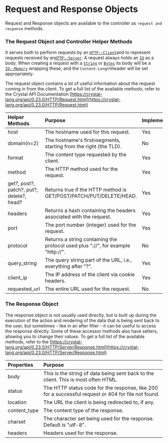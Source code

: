 # Request and Response Objects

Request and Response objects are available to the controller as `request and response` methods.

### The Request Object and Controller Helper Methods

It serves both to perform requests by an [`HTTP::Client`](https://crystal-lang.org/api/0.23.0/HTTP/Client.html)and to represent requests received by an[`HTTP::Server`](https://crystal-lang.org/api/0.23.0/HTTP/Server.html). A request always holds an [`IO`](https://crystal-lang.org/api/0.23.0/IO.html) as a body. When creating a request with a [`String`](https://crystal-lang.org/api/0.23.0/String.html) or [`Bytes`](https://crystal-lang.org/api/0.23.0/Bytes.html) its body will be a [`IO::Memory`](https://crystal-lang.org/api/0.23.0/IO/Memory.html) wrapping these, and the `Content-Length`header will be set appropriately.

The request object contains a lot of useful information about the request coming in from the client. To get a full list of the available methods, refer to the Crystal  API Documentation [https://crystal-lang.org/api/0.23.0/HTTP/Request.html](https://crystal-lang.org/api/0.23.0/HTTP/Request.html)

| Helper Methods | Purpose | Implemented? |
| :--- | :--- | :--- |
| host | The hostname used for this request. | Yes |
| domain\(n=2\) | The hostname's first`n`segments, starting from the right \(the TLD\). | No |
| format | The content type requested by the client. | Yes |
| method | The HTTP method used for the request. | Yes |
| get?, post?, patch?, put?, delete?, head? | Returns true if the HTTP method is GET/POST/PATCH/PUT/DELETE/HEAD. | Yes |
| headers | Returns a hash containing the headers associated with the request. | Yes |
| port | The port number \(integer\) used for the request. | Yes |
| protocol | Returns a string containing the protocol used plus "://", for example "http://". | No |
| query\_string | The query string part of the URL, i.e., everything after "?". | Yes |
| client\_ip | The IP address of the client via cookie headers. | Yes  |
| requested\_url | The entire URL used for the request. | No |

### The Response Object

The response object is not usually used directly, but is built up during the execution of the action and rendering of the data that is being sent back to the user, but sometimes - like in an after filter - it can be useful to access the response directly. Some of these accessor methods also have setters, allowing you to change their values. To get a full list of the available methods, refer to the [https://crystal-lang.org/api/0.23.0/HTTP/Server/Response.html](https://crystal-lang.org/api/0.23.0/HTTP/Server/Response.html)

| Properties | Purpose |
| :--- | :--- |
| body | This is the string of data being sent back to the client. This is most often HTML. |
| status | The HTTP status code for the response, like 200 for a successful request or 404 for file not found. |
| location | The URL the client is being redirected to, if any. |
| content\_type | The content type of the response. |
| charset | The character set being used for the response. Default is "utf-8". |
| headers | Headers used for the response. |



